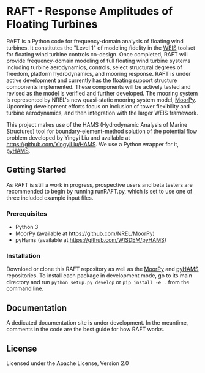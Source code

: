 # RAFT - Response Amplitudes of Floating Turbines

RAFT is a Python code for frequency-domain analysis of floating wind turbines. It constitutes the "Level 1" of modeling fidelity in the [WEIS](https://weis.readthedocs.io/en/latest/index.html) toolset for floating wind turbine controls co-design. Once completed, RAFT will provide frequency-domain modeling of full floating wind turbine systems including turbine aerodynamics, controls, select structural degrees of freedom, platform hydrodynamics, and mooring response. RAFT is under active development and currently has the floating support structure components implemented. These components will be actively tested and revised as the model is verified and further developed. The mooring system is represented by NREL's new quasi-static mooring system model, [MoorPy](https://github.com/NREL/MoorPy). Upcoming development efforts focus on inclusion of tower flexibility and turbine aerodynamics, and then integration with the larger WEIS framework.

This project makes use of the HAMS (Hydrodynamic Analysis of Marine Structures) tool for boundary-element-method solution of the potential flow problem developed by Yingyi Liu and available at https://github.com/YingyiLiu/HAMS. We use a Python wrapper for it, [pyHAMS](https://github.com/WISDEM/pyHAMS).

## Getting Started

As RAFT is still a work in progress, prospective users and beta testers are recommended to begin by running runRAFT.py, which is set to use one of three included example input files.

### Prerequisites

- Python 3
- MoorPy (available at https://github.com/NREL/MoorPy)
- pyHams (available at https://github.com/WISDEM/pyHAMS)

### Installation

Download or clone this RAFT repository as well as the [MoorPy](https://github.com/NREL/MoorPy)  and [pyHAMS](https://github.com/WISDEM/pyHAMS) repositories. To install each package in development mode, go to its main directory and run ```python setup.py develop``` or ```pip install -e .``` from the command line.

## Documentation

A dedicated documentation site is under development. In the meantime, comments in the code are the best guide for how RAFT works.

## License
Licensed under the Apache License, Version 2.0
